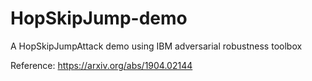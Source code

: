 # HopSkipJump-demo
A HopSkipJumpAttack demo using IBM adversarial robustness toolbox

Reference: https://arxiv.org/abs/1904.02144



